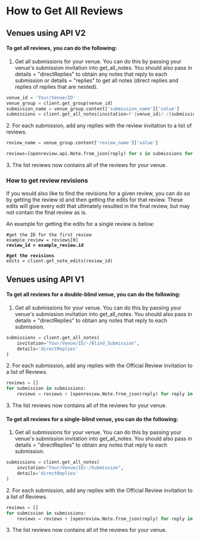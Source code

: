 # How to Get All Reviews

## Venues using API V2

#### To get all reviews, you can do the following:

1. Get all submissions for your venue. You can do this by passing your venue's submission invitation into get\_all\_note&#x73;_._ You should also pass in details = "directReplies" to obtain any notes that reply to each submission or details = "replies" to get all notes (direct replies and replies of replies that are nested).

```python
venue_id = 'Your/Venue/ID'
venue_group = client.get_group(venue_id)
submission_name = venue_group.content['submission_name']['value']
submissions = client.get_all_notes(invitation=f'{venue_id}/-/{submission_name}', details='replies')
```

2\. For each submission, add any replies with the review invitation to a list of reviews.&#x20;

```python
review_name = venue_group.content['review_name']['value']

reviews=[openreview.api.Note.from_json(reply) for s in submissions for reply in s.details['replies'] if f'{venue_id}/{submission_name}{s.number}/-/{review_name}' in reply['invitations']]
```

3\. The list reviews now contains all of the reviews for your venue.



### How to get review revisions

If you would also like to find the revisions for a given review, you can do so by getting the review id and then getting the edits for that review. These edits will give every edit that ultimately resulted in the final review, but may not contain the final review as is.&#x20;

An example for getting the edits for a single review is below:

<pre class="language-python"><code class="lang-python">#get the ID for the first review
example_review = reviews[0]
<strong>review_id = example_review.id
</strong><strong>
</strong><strong>#get the revisions
</strong>edits = client.get_note_edits(review_id)
</code></pre>



## Venues using API V1

#### To get all reviews for a double-blind venue, you can do the following:&#x20;

1. Get all submissions for your venue. You can do this by passing your venue's submission invitation into get\_all\_note&#x73;_._ You should also pass in details = "directReplies" to obtain any notes that reply to each submission.&#x20;

```python
submissions = client.get_all_notes(
    invitation="Your/Venue/ID/-/Blind_Submission",
    details='directReplies'
)
```

2\. For each submission, add any replies with the Official Review invitation to a list of Reviews.&#x20;

```python
reviews = [] 
for submission in submissions:
    reviews = reviews + [openreview.Note.from_json(reply) for reply in submission.details["directReplies"] if reply["invitation"].endswith("Official_Review")]
```

3\. The list reviews now contains all of the reviews for your venue.

#### To get all reviews for a single-blind venue, you can do the following:

1. Get all submissions for your venue. You can do this by passing your venue's submission invitation into get\_all\_note&#x73;_._ You should also pass in details = "directReplies" to obtain any notes that reply to each submission.&#x20;

```python
submissions = client.get_all_notes(
    invitation="Your/Venue/ID/-/Submission",
    details='directReplies'
)
```

2\. For each submission, add any replies with the Official Review invitation to a list of Reviews.&#x20;

```python
reviews = [] 
for submission in submissions:
    reviews = reviews + [openreview.Note.from_json(reply) for reply in submission.details["directReplies"] if reply["invitation"].endswith("Official_Review")]
```

3\. The list reviews now contains all of the reviews for your venue.

